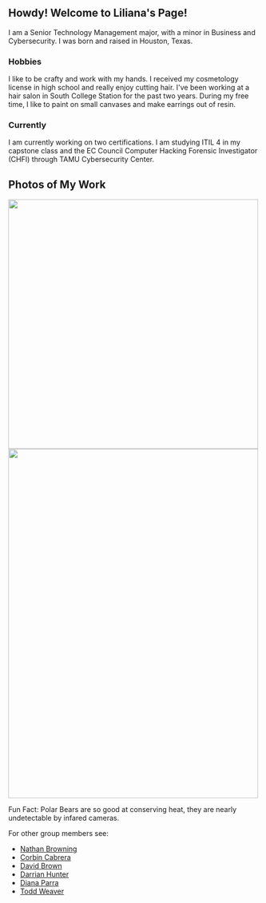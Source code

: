 ## Howdy! Welcome to Liliana's Page!
I am a Senior Technology Management major, with a minor in Business and Cybersecurity. 
I was born and raised in Houston, Texas. 

### Hobbies
I like to be crafty and work with my hands. I received my cosmetology license in high school and really enjoy cutting hair.
I've been working at a hair salon in South College Station for the past two years. 
During my free time, I like to paint on small canvases and make earrings out of resin. 


### Currently
I am currently working on two certifications.
I am studying ITIL 4 in my capstone class and the EC Council Computer Hacking Forensic Investigator (CHFI) through TAMU Cybersecurity Center. 

## Photos of My Work 
<img src="https://gvgtw.github.io/tcmg412-project2/images/lilianapic.jpg" height="500" width="500">


<img src="https://gvgtw.github.io/tcmg412-project2/images/liliana.jpg" height="700" width="500">


Fun Fact: Polar Bears are so good at conserving heat, they are nearly undetectable by infared cameras.


For other group members see:
* [Nathan Browning](https://gvgtw.github.io/tcmg412-project2/nathan)
* [Corbin Cabrera](https://gvgtw.github.io/tcmg412-project2/index)
* [David Brown](https://gvgtw.github.io/tcmg412-project2/David)
* [Darrian Hunter](https://gvgtw.github.io/tcmg412-project2/Darrian)
* [Diana Parra](https://gvgtw.github.io/tcmg412-project2/Diana)
* [Todd Weaver](https://gvgtw.github.io/tcmg412-project2/Todd)

